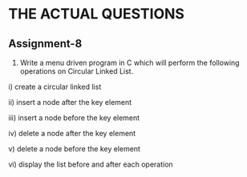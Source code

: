 # THE ACTUAL QUESTIONS

## Assignment-8

1. Write a menu driven program in C which will perform the following operations on Circular Linked List.

 i) create a circular linked list

ii) insert a node after the key element

iii) insert a node before the key element

iv) delete a node after the key element

v) delete a node before the key element

vi) display the list before and after each operation
